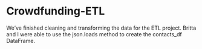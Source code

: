 # Crowdfunding-ETL

We’ve finished cleaning and transforming the data for the ETL project. Britta and I were able to use the json.loads method to create the contacts_df DataFrame.
